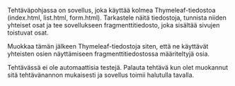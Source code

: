 Tehtäväpohjassa on sovellus, joka käyttää kolmea Thymeleaf-tiedostoa (index.html, list.html, form.html). Tarkastele näitä tiedostoja, tunnista niiden yhteiset osat ja tee sovellukseen fragmenttitiedosto, joka sisältää sivujen toistuvat osat.

Muokkaa tämän jälkeen Thymeleaf-tiedostoja siten, että ne käyttävät yhteisten osien näyttämiseen fragmenttitiedostossa määriteltyjä osia.

Tehtävässä ei ole automaattisia testejä. Palauta tehtävä kun olet muokannut sitä tehtävänannon mukaisesti ja sovellus toimii halutulla tavalla.
